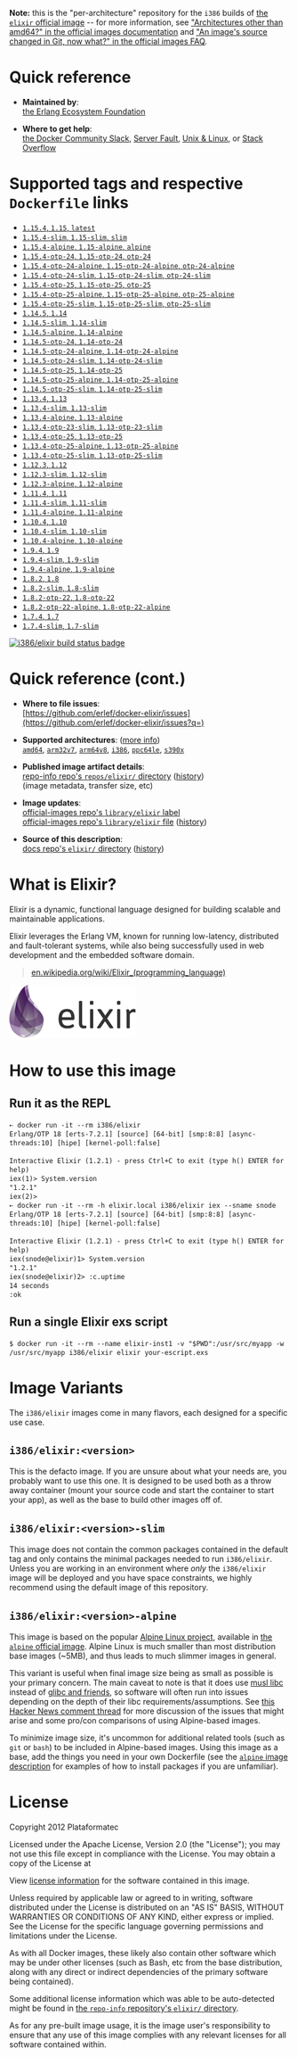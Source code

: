 <!--

********************************************************************************

WARNING:

    DO NOT EDIT "elixir/README.md"

    IT IS AUTO-GENERATED

    (from the other files in "elixir/" combined with a set of templates)

********************************************************************************

-->

**Note:** this is the "per-architecture" repository for the `i386` builds of [the `elixir` official image](https://hub.docker.com/_/elixir) -- for more information, see ["Architectures other than amd64?" in the official images documentation](https://github.com/docker-library/official-images#architectures-other-than-amd64) and ["An image's source changed in Git, now what?" in the official images FAQ](https://github.com/docker-library/faq#an-images-source-changed-in-git-now-what).

# Quick reference

-	**Maintained by**:  
	[the Erlang Ecosystem Foundation](https://github.com/erlef/docker-elixir)

-	**Where to get help**:  
	[the Docker Community Slack](https://dockr.ly/comm-slack), [Server Fault](https://serverfault.com/help/on-topic), [Unix & Linux](https://unix.stackexchange.com/help/on-topic), or [Stack Overflow](https://stackoverflow.com/help/on-topic)

# Supported tags and respective `Dockerfile` links

-	[`1.15.4`, `1.15`, `latest`](https://github.com/erlef/docker-elixir/blob/5ac15c1d2bbdbf051f198e471c93f604f71d87eb/1.15/Dockerfile)
-	[`1.15.4-slim`, `1.15-slim`, `slim`](https://github.com/erlef/docker-elixir/blob/5ac15c1d2bbdbf051f198e471c93f604f71d87eb/1.15/slim/Dockerfile)
-	[`1.15.4-alpine`, `1.15-alpine`, `alpine`](https://github.com/erlef/docker-elixir/blob/5ac15c1d2bbdbf051f198e471c93f604f71d87eb/1.15/alpine/Dockerfile)
-	[`1.15.4-otp-24`, `1.15-otp-24`, `otp-24`](https://github.com/erlef/docker-elixir/blob/5ac15c1d2bbdbf051f198e471c93f604f71d87eb/1.15/otp-24/Dockerfile)
-	[`1.15.4-otp-24-alpine`, `1.15-otp-24-alpine`, `otp-24-alpine`](https://github.com/erlef/docker-elixir/blob/5ac15c1d2bbdbf051f198e471c93f604f71d87eb/1.15/otp-24-alpine/Dockerfile)
-	[`1.15.4-otp-24-slim`, `1.15-otp-24-slim`, `otp-24-slim`](https://github.com/erlef/docker-elixir/blob/5ac15c1d2bbdbf051f198e471c93f604f71d87eb/1.15/otp-24-slim/Dockerfile)
-	[`1.15.4-otp-25`, `1.15-otp-25`, `otp-25`](https://github.com/erlef/docker-elixir/blob/5ac15c1d2bbdbf051f198e471c93f604f71d87eb/1.15/otp-25/Dockerfile)
-	[`1.15.4-otp-25-alpine`, `1.15-otp-25-alpine`, `otp-25-alpine`](https://github.com/erlef/docker-elixir/blob/5ac15c1d2bbdbf051f198e471c93f604f71d87eb/1.15/otp-25-alpine/Dockerfile)
-	[`1.15.4-otp-25-slim`, `1.15-otp-25-slim`, `otp-25-slim`](https://github.com/erlef/docker-elixir/blob/5ac15c1d2bbdbf051f198e471c93f604f71d87eb/1.15/otp-25-slim/Dockerfile)
-	[`1.14.5`, `1.14`](https://github.com/erlef/docker-elixir/blob/b8a45e284e0032a25e993ff60a8c6ea733848ad1/1.14/Dockerfile)
-	[`1.14.5-slim`, `1.14-slim`](https://github.com/erlef/docker-elixir/blob/b8a45e284e0032a25e993ff60a8c6ea733848ad1/1.14/slim/Dockerfile)
-	[`1.14.5-alpine`, `1.14-alpine`](https://github.com/erlef/docker-elixir/blob/b8a45e284e0032a25e993ff60a8c6ea733848ad1/1.14/alpine/Dockerfile)
-	[`1.14.5-otp-24`, `1.14-otp-24`](https://github.com/erlef/docker-elixir/blob/af8772135e126d906a96b347d83af796c55bd181/1.14/otp-24/Dockerfile)
-	[`1.14.5-otp-24-alpine`, `1.14-otp-24-alpine`](https://github.com/erlef/docker-elixir/blob/af8772135e126d906a96b347d83af796c55bd181/1.14/otp-24-alpine/Dockerfile)
-	[`1.14.5-otp-24-slim`, `1.14-otp-24-slim`](https://github.com/erlef/docker-elixir/blob/af8772135e126d906a96b347d83af796c55bd181/1.14/otp-24-slim/Dockerfile)
-	[`1.14.5-otp-25`, `1.14-otp-25`](https://github.com/erlef/docker-elixir/blob/af8772135e126d906a96b347d83af796c55bd181/1.14/otp-25/Dockerfile)
-	[`1.14.5-otp-25-alpine`, `1.14-otp-25-alpine`](https://github.com/erlef/docker-elixir/blob/af8772135e126d906a96b347d83af796c55bd181/1.14/otp-25-alpine/Dockerfile)
-	[`1.14.5-otp-25-slim`, `1.14-otp-25-slim`](https://github.com/erlef/docker-elixir/blob/af8772135e126d906a96b347d83af796c55bd181/1.14/otp-25-slim/Dockerfile)
-	[`1.13.4`, `1.13`](https://github.com/erlef/docker-elixir/blob/328f4c09d39b06502a90fa0c5bb30d6972593fac/1.13/Dockerfile)
-	[`1.13.4-slim`, `1.13-slim`](https://github.com/erlef/docker-elixir/blob/328f4c09d39b06502a90fa0c5bb30d6972593fac/1.13/slim/Dockerfile)
-	[`1.13.4-alpine`, `1.13-alpine`](https://github.com/erlef/docker-elixir/blob/328f4c09d39b06502a90fa0c5bb30d6972593fac/1.13/alpine/Dockerfile)
-	[`1.13.4-otp-23-slim`, `1.13-otp-23-slim`](https://github.com/erlef/docker-elixir/blob/2bc3fd2b7218d6958c766c42b86e259949b56b95/1.13/otp-23-slim/Dockerfile)
-	[`1.13.4-otp-25`, `1.13-otp-25`](https://github.com/erlef/docker-elixir/blob/253f56764ed34d41e4279cb741d84dcb4b284a55/1.13/otp-25/Dockerfile)
-	[`1.13.4-otp-25-alpine`, `1.13-otp-25-alpine`](https://github.com/erlef/docker-elixir/blob/253f56764ed34d41e4279cb741d84dcb4b284a55/1.13/otp-25-alpine/Dockerfile)
-	[`1.13.4-otp-25-slim`, `1.13-otp-25-slim`](https://github.com/erlef/docker-elixir/blob/253f56764ed34d41e4279cb741d84dcb4b284a55/1.13/otp-25-slim/Dockerfile)
-	[`1.12.3`, `1.12`](https://github.com/erlef/docker-elixir/blob/a7a9a8ecd02b6e31e93cfa13d8c18de0328f6e1a/1.12/Dockerfile)
-	[`1.12.3-slim`, `1.12-slim`](https://github.com/erlef/docker-elixir/blob/a7a9a8ecd02b6e31e93cfa13d8c18de0328f6e1a/1.12/slim/Dockerfile)
-	[`1.12.3-alpine`, `1.12-alpine`](https://github.com/erlef/docker-elixir/blob/a7a9a8ecd02b6e31e93cfa13d8c18de0328f6e1a/1.12/alpine/Dockerfile)
-	[`1.11.4`, `1.11`](https://github.com/erlef/docker-elixir/blob/045351a425a16578309053fa8f729f046fcd616f/1.11/Dockerfile)
-	[`1.11.4-slim`, `1.11-slim`](https://github.com/erlef/docker-elixir/blob/045351a425a16578309053fa8f729f046fcd616f/1.11/slim/Dockerfile)
-	[`1.11.4-alpine`, `1.11-alpine`](https://github.com/erlef/docker-elixir/blob/045351a425a16578309053fa8f729f046fcd616f/1.11/alpine/Dockerfile)
-	[`1.10.4`, `1.10`](https://github.com/erlef/docker-elixir/blob/a8d582c328db5864a4e8e5f869900e3a52265f38/1.10/Dockerfile)
-	[`1.10.4-slim`, `1.10-slim`](https://github.com/erlef/docker-elixir/blob/a8d582c328db5864a4e8e5f869900e3a52265f38/1.10/slim/Dockerfile)
-	[`1.10.4-alpine`, `1.10-alpine`](https://github.com/erlef/docker-elixir/blob/a8d582c328db5864a4e8e5f869900e3a52265f38/1.10/alpine/Dockerfile)
-	[`1.9.4`, `1.9`](https://github.com/erlef/docker-elixir/blob/0d9f47458468a8bf1407374731cbec077ab6f895/1.9/Dockerfile)
-	[`1.9.4-slim`, `1.9-slim`](https://github.com/erlef/docker-elixir/blob/0d9f47458468a8bf1407374731cbec077ab6f895/1.9/slim/Dockerfile)
-	[`1.9.4-alpine`, `1.9-alpine`](https://github.com/erlef/docker-elixir/blob/0d9f47458468a8bf1407374731cbec077ab6f895/1.9/alpine/Dockerfile)
-	[`1.8.2`, `1.8`](https://github.com/erlef/docker-elixir/blob/4122b4840bd762d1434424e1ec693929b0198c98/1.8/Dockerfile)
-	[`1.8.2-slim`, `1.8-slim`](https://github.com/erlef/docker-elixir/blob/4122b4840bd762d1434424e1ec693929b0198c98/1.8/slim/Dockerfile)
-	[`1.8.2-otp-22`, `1.8-otp-22`](https://github.com/erlef/docker-elixir/blob/6dc5ffd3b4c2915096887b45ba8e71d391ce2398/1.8/otp-22/Dockerfile)
-	[`1.8.2-otp-22-alpine`, `1.8-otp-22-alpine`](https://github.com/erlef/docker-elixir/blob/6dc5ffd3b4c2915096887b45ba8e71d391ce2398/1.8/otp-22-alpine/Dockerfile)
-	[`1.7.4`, `1.7`](https://github.com/erlef/docker-elixir/blob/2b7dd2845d27a6dad57bf0047b305375d6182402/1.7/Dockerfile)
-	[`1.7.4-slim`, `1.7-slim`](https://github.com/erlef/docker-elixir/blob/7c1f05ca3fd47bdc86cab3f0310068646a31dcac/1.7/slim/Dockerfile)

[![i386/elixir build status badge](https://img.shields.io/jenkins/s/https/doi-janky.infosiftr.net/job/multiarch/job/i386/job/elixir.svg?label=i386/elixir%20%20build%20job)](https://doi-janky.infosiftr.net/job/multiarch/job/i386/job/elixir/)

# Quick reference (cont.)

-	**Where to file issues**:  
	[https://github.com/erlef/docker-elixir/issues](https://github.com/erlef/docker-elixir/issues?q=)

-	**Supported architectures**: ([more info](https://github.com/docker-library/official-images#architectures-other-than-amd64))  
	[`amd64`](https://hub.docker.com/r/amd64/elixir/), [`arm32v7`](https://hub.docker.com/r/arm32v7/elixir/), [`arm64v8`](https://hub.docker.com/r/arm64v8/elixir/), [`i386`](https://hub.docker.com/r/i386/elixir/), [`ppc64le`](https://hub.docker.com/r/ppc64le/elixir/), [`s390x`](https://hub.docker.com/r/s390x/elixir/)

-	**Published image artifact details**:  
	[repo-info repo's `repos/elixir/` directory](https://github.com/docker-library/repo-info/blob/master/repos/elixir) ([history](https://github.com/docker-library/repo-info/commits/master/repos/elixir))  
	(image metadata, transfer size, etc)

-	**Image updates**:  
	[official-images repo's `library/elixir` label](https://github.com/docker-library/official-images/issues?q=label%3Alibrary%2Felixir)  
	[official-images repo's `library/elixir` file](https://github.com/docker-library/official-images/blob/master/library/elixir) ([history](https://github.com/docker-library/official-images/commits/master/library/elixir))

-	**Source of this description**:  
	[docs repo's `elixir/` directory](https://github.com/docker-library/docs/tree/master/elixir) ([history](https://github.com/docker-library/docs/commits/master/elixir))

# What is Elixir?

Elixir is a dynamic, functional language designed for building scalable and maintainable applications.

Elixir leverages the Erlang VM, known for running low-latency, distributed and fault-tolerant systems, while also being successfully used in web development and the embedded software domain.

> [en.wikipedia.org/wiki/Elixir_(programming_language)](https://en.wikipedia.org/wiki/Elixir_%28programming_language%29)

![logo](https://raw.githubusercontent.com/docker-library/docs/f3ee5318992592f987a289cd72d63ac1807f569d/elixir/logo.png)

# How to use this image

## Run it as the REPL

```console
➸ docker run -it --rm i386/elixir
Erlang/OTP 18 [erts-7.2.1] [source] [64-bit] [smp:8:8] [async-threads:10] [hipe] [kernel-poll:false]

Interactive Elixir (1.2.1) - press Ctrl+C to exit (type h() ENTER for help)
iex(1)> System.version
"1.2.1"
iex(2)>
➸ docker run -it --rm -h elixir.local i386/elixir iex --sname snode
Erlang/OTP 18 [erts-7.2.1] [source] [64-bit] [smp:8:8] [async-threads:10] [hipe] [kernel-poll:false]

Interactive Elixir (1.2.1) - press Ctrl+C to exit (type h() ENTER for help)
iex(snode@elixir)1> System.version
"1.2.1"
iex(snode@elixir)2> :c.uptime
14 seconds
:ok
```

## Run a single Elixir exs script

```console
$ docker run -it --rm --name elixir-inst1 -v "$PWD":/usr/src/myapp -w /usr/src/myapp i386/elixir elixir your-escript.exs
```

# Image Variants

The `i386/elixir` images come in many flavors, each designed for a specific use case.

## `i386/elixir:<version>`

This is the defacto image. If you are unsure about what your needs are, you probably want to use this one. It is designed to be used both as a throw away container (mount your source code and start the container to start your app), as well as the base to build other images off of.

## `i386/elixir:<version>-slim`

This image does not contain the common packages contained in the default tag and only contains the minimal packages needed to run `i386/elixir`. Unless you are working in an environment where *only* the `i386/elixir` image will be deployed and you have space constraints, we highly recommend using the default image of this repository.

## `i386/elixir:<version>-alpine`

This image is based on the popular [Alpine Linux project](https://alpinelinux.org), available in [the `alpine` official image](https://hub.docker.com/_/alpine). Alpine Linux is much smaller than most distribution base images (~5MB), and thus leads to much slimmer images in general.

This variant is useful when final image size being as small as possible is your primary concern. The main caveat to note is that it does use [musl libc](https://musl.libc.org) instead of [glibc and friends](https://www.etalabs.net/compare_libcs.html), so software will often run into issues depending on the depth of their libc requirements/assumptions. See [this Hacker News comment thread](https://news.ycombinator.com/item?id=10782897) for more discussion of the issues that might arise and some pro/con comparisons of using Alpine-based images.

To minimize image size, it's uncommon for additional related tools (such as `git` or `bash`) to be included in Alpine-based images. Using this image as a base, add the things you need in your own Dockerfile (see the [`alpine` image description](https://hub.docker.com/_/alpine/) for examples of how to install packages if you are unfamiliar).

# License

Copyright 2012 Plataformatec

Licensed under the Apache License, Version 2.0 (the "License"); you may not use this file except in compliance with the License. You may obtain a copy of the License at

View [license information](http://www.apache.org/licenses/LICENSE-2.0) for the software contained in this image.

Unless required by applicable law or agreed to in writing, software distributed under the License is distributed on an "AS IS" BASIS, WITHOUT WARRANTIES OR CONDITIONS OF ANY KIND, either express or implied. See the License for the specific language governing permissions and limitations under the License.

As with all Docker images, these likely also contain other software which may be under other licenses (such as Bash, etc from the base distribution, along with any direct or indirect dependencies of the primary software being contained).

Some additional license information which was able to be auto-detected might be found in [the `repo-info` repository's `elixir/` directory](https://github.com/docker-library/repo-info/tree/master/repos/elixir).

As for any pre-built image usage, it is the image user's responsibility to ensure that any use of this image complies with any relevant licenses for all software contained within.
